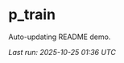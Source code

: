 # p_train

Auto-updating README demo.

<!--START_SECTION:status-->
_Last run: 2025-10-25 01:36 UTC_
<!--END_SECTION:status-->











































































































































































































































































































































































































































































































































































































































































































































































































































































































































































































































































































































































































































































































































































































































































































































